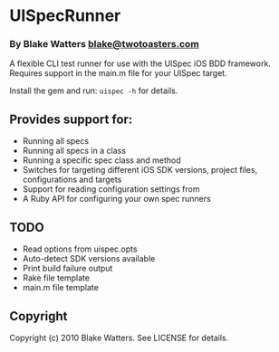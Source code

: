 # UISpecRunner
### By Blake Watters <blake@twotoasters.com>

A flexible CLI test runner for use with the UISpec iOS BDD framework.
Requires support in the main.m file for your UISpec target.

Install the gem and run: `uispec -h` for details.

## Provides support for:
- Running all specs
- Running all specs in a class
- Running a specific spec class and method
- Switches for targeting different iOS SDK versions, project files, 
  configurations and targets
- Support for reading configuration settings from
- A Ruby API for configuring your own spec runners

## TODO
- Read options from uispec.opts
- Auto-detect SDK versions available
- Print build failure output
- Rake file template
- main.m file template

## Copyright

Copyright (c) 2010 Blake Watters. See LICENSE for details.
